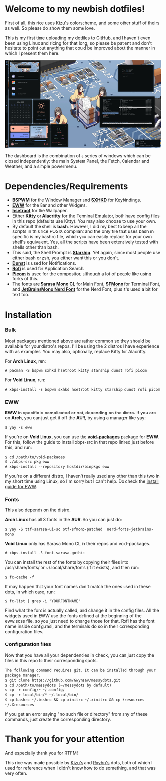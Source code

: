 # Welcome to my newbish dotfiles!

First of all, this rice uses [Kizu's](https://github.com/janleigh/dotfiles) colorscheme, and some other stuff of theirs as well. So please do show them some love.

This is my first time uploading my dotfiles to GitHub, and I haven't even been using Linux and ricing for that long, so please be patient and don't hesitate to point out anything that could be improved about the manner in which I present them here.

![showcase](basicshowcase.png)

The dashboard is the combination of a series of windows which can be closed independently: the main System Panel, the Fetch, Calendar and Weather, and a simple powermenu.

# Dependencies/Requirements

- [**BSPWM**](https://github.com/baskerville/bspwm) for the Window Manager and [**SXHKD**](https://github.com/baskerville/sxhkd) for Keybindings.
- [**EWW**](https://github.com/elkowar/eww) for the Bar and other Widgets.
- [**hsetroot**](https://github.com/himdel/hsetroot) for the Wallpaper.
- Either [**Kitty**](https://github.com/kovidgoyal/kitty) or [**Alacritty**](https://github.com/alacritty/alacritty) for the Terminal Emulator, both have config files in this repo (defaults use Kitty). You may also choose to use your own. 
- By default the shell is **bash**. However, I did my best to keep all the scripts in this rice POSIX compliant and the only file that uses bash in specific is my bashrc file, which you can easily replace for your own shell's equivalent. Yes, all the scripts have been extensively tested with shells other than bash.
- This said, the Shell Prompt is [**Starship**](https://github.com/starship/starship). Yet again, since most people use either bash or zsh, you either want this or you don't.
- [**Dunst**](https://github.com/dunst-project/dunst) is used for Notifications.
- [**Rofi**](https://github.com/davatorium/rofi) is used for Application Search.
- [**Picom**](https://github.com/yshui/picom) is used for the compositor, although a lot of people like using forks of this.
- The fonts are [**Sarasa Mono CL**](https://github.com/be5invis/Sarasa-Gothic) for Main Font, [**SFMono**](https://github.com/NishantGadihoke/SFMonoFont) for Terminal Font, and [**JetBrainsMono Nerd Font**](https://github.com/tomwei7/JetBrainsMono-Nerd-Front) for the Nerd Font, plus it's used a bit for text too.


# Installation
### Bulk
Most packages mentioned above are rather common so they should be available for your distro's repos. I'll be using the 2 distros I have experience with as examples. You may also, optionally, replace Kitty for Alacritty. 

For **Arch Linux**, run:
```
# pacman -S bspwm sxhkd hsetroot kitty starship dunst rofi picom
```
For **Void Linux**, run:
```
# xbps-install -S bspwm sxhkd hsetroot kitty starship dunst rofi picom
```

### EWW
**EWW** in specific is complicated or not, depending on the distro. If you are on **Arch**, you can just get it off the **AUR**, by using a manager like yay:
```
$ yay -s eww
```
If you're on **Void Linux**, you can use the [**void-packages**](https://github.com/void-linux/void-packages) package for **EWW**. For this, follow the guide to install xbps-src in that repo linked just before this, and run:
```
$ cd /path/to/void-packages
$ ./xbps-src pkg eww
# xbps-install --repository hostdir/binpkgs eww
```
If you're on a different distro, I haven't really used any other than this two in my short time using Linux, so I'm sorry but I can't help. Do check the [install guide for EWW](https://elkowar.github.io/eww/).

### Fonts
This also depends on the distro.

**Arch Linux** has all 3 fonts in the **AUR**. So you can just do:
```
$ yay -S ttf-sarasa-ui-sc otf-sfmono-patched  nerd-fonts-jetbrains-mono
```
**Void Linux** only has Sarasa Mono CL in their repos and void-packages.
```
# xbps-install -S font-sarasa-gothic
```
You can install the rest of the fonts by copying their files into /usr/share/fonts/ or ~/.local/share/fonts (if it exists), and then run:
```
$ fc-cache -f
```
It may happen that your font names don't match the ones used in these dots, in which case, run:
```
$ fc-list | grep -i "YOURFONTNAME"
```
Find what the font is actually called, and change it in the config files. All the widgets used in EWW use the fonts defined at the beginning of the eww.scss file, so you just need to change those for that. Rofi has the font name inside config.rasi, and the terminals do so in their corresponding configuration files.

### Configuration files
Now that you have all your dependencies in check, you can just copy the files in this repo to their corresponding spots.
```
The following command requires git. It can be installed through your package manager.
$ git clone https://github.com/Gwynsav/messydots.git
$ cd /path/to/messydots (~/messydots by default)
$ cp -r config/* ~/.config/
$ cp -r local/bin/* ~/.local/bin/
$ cp bashrc ~/.bashrc && cp xinitrc ~/.xinitrc && cp Xresources ~/.Xresources
```
If you get an error saying "no such file or directory" from any of these commands, just create the corresponding directory.

# Thank you for your attention
And especially thank you for RTFM!

This rice was made possible by [Kizu's](https://github.com/janleigh/dotfiles) and [Rxyhn's](https://github.com/rxyhn/bspdots) dots, both of which I used for reference when I didn't know how to do something, and that was very often.
